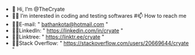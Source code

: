 - 👋 Hi, I’m @TheCryate
- 👨‍💻 I’m interested in coding and testing softwares
#📫 How to reach me 
- 🐱‍💻E-mail: " bathankota@hotmail.com "
- 🐱‍💻LinkedIn: " https://linkedin.com/in/cryate "
- 🐱‍💻Linktree: " https://linktr.ee/cryate "
- 🐱‍💻Stack Overflow: " https://stackoverflow.com/users/20669644/cryate "



<!---
- 📫 How to reach me 
TheCryate/TheCryate is a ✨ special ✨ repository because its `README.md` (this file) appears on your GitHub profile.
You can click the Preview link to take a look at your changes.
--->
